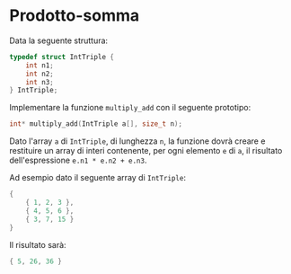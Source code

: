 # Prodotto-somma

Data la seguente struttura:
```c
typedef struct IntTriple {
    int n1;
    int n2;
    int n3;
} IntTriple;
```

Implementare la funzione `multiply_add` con il seguente prototipo:
```c
int* multiply_add(IntTriple a[], size_t n);
```

Dato l'array `a` di `IntTriple`, di lunghezza `n`, la funzione dovrà
creare e restituire un array di interi contenente, per ogni elemento `e`
di `a`, il risultato dell'espressione `e.n1 * e.n2 + e.n3`.

Ad esempio dato il seguente array di `IntTriple`:
```c
{
    { 1, 2, 3 },
    { 4, 5, 6 },
    { 3, 7, 15 }
}
```

Il risultato sarà:
```c
{ 5, 26, 36 }
```
